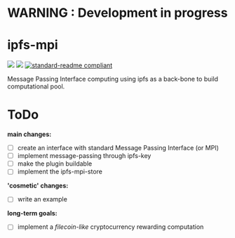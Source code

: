 # WARNING : Development in progress

# ipfs-mpi

[![](https://img.shields.io/badge/project-IPFS-blue.svg?style=flat-square)](https://ipfs.io/)
[![](https://img.shields.io/badge/freenode-%23ipfs-blue.svg?style=flat-square)](http://webchat.freenode.net/?channels=%23ipfs)
[![standard-readme compliant](https://img.shields.io/badge/standard--readme-OK-green.svg?style=flat-square)](https://github.com/RichardLitt/standard-readme)

Message Passing Interface computing using ipfs as a back-bone to build computational pool.

# ToDo

__main changes:__

- [ ] create an interface with standard Message Passing Interface (or MPI)
- [ ] implement message-passing through ipfs-key
- [ ] make the plugin buildable
- [ ] implement the ipfs-mpi-store

__'cosmetic' changes:__

- [ ] write an example

__long-term goals:__

- [ ] implement a _filecoin-like_ cryptocurrency rewarding computation
